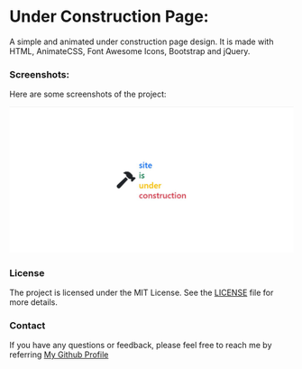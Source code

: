 # Under Construction Page:
A simple and animated under construction page design. 
It is made with HTML, AnimateCSS, Font Awesome Icons, Bootstrap and jQuery.

### Screenshots:
Here are some screenshots of the project:

![Screenshot 1](./screenshots/screen1.jpg)

### License
The project is licensed under the MIT License. See the [LICENSE](LICENSE.md) file for more details.

### Contact

If you have any questions or feedback, please feel free to reach me by referring [My Github Profile](https://github.com/ag-sanjjeev/)
